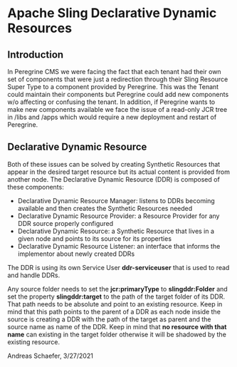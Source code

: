 # Apache Sling Declarative Dynamic Resources

## Introduction

In Peregrine CMS we were facing the fact that each tenant had their own set of components that were
just a redirection through their Sling Resource Super Type to a component provided by Peregrine. This
was the Tenant could maintain their components but Peregrine could add new components w/o affecting
or confusing the tenant.
In addition, if Peregrine wants to make new components available we face the issue of a read-only
JCR tree in /libs and /apps which would require a new deployment and restart of Peregrine.

## Declarative Dynamic Resource

Both of these issues can be solved by creating Synthetic Resources that appear in the desired target
resource but its actual content is provided from another node.
The Declarative Dynamic Resource (DDR) is composed of these components:

* Declarative Dynamic Resource Manager: listens to DDRs becoming available and then creates the Synthetic Resources needed
* Declarative Dynamic Resource Provider: a Resource Provider for any DDR source properly configured
* Declarative Dynamic Resource: a Synthetic Resource that lives in a given node and points to its source for its properties
* Declarative Dynamic Resource Listener: an interface that informs the implementor about newly created DDRs

The DDR is using its own Service User **ddr-serviceuser** that is used to read and handle DDRs.

Any source folder needs to set the **jcr:primaryType** to **slingddr:Folder** and set the property
**slingddr:target** to the path of the target folder of its DDR. That path needs to be absolute and
point to an existing resource. Keep in mind that this path points to the parent of a DDR as each node
inside the source is creating a DDR with the path of the target as parent and the source name as
name of the DDR. Keep in mind that **no resource with that name** can existing in the target folder
otherwise it will be shadowed by the existing resource.

Andreas Schaefer, 3/27/2021